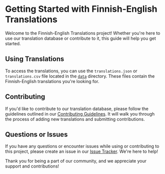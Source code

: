 # Getting Started with Finnish-English Translations

Welcome to the Finnish-English Translations project! Whether you're here to use our translation database or contribute to it, this guide will help you get started.

## Using Translations

To access the translations, you can use the `translations.json` or `translations.csv` file located in the [`data`](./data) directory. These files contain the Finnish-English translations you're looking for.

## Contributing

If you'd like to contribute to our translation database, please follow the guidelines outlined in our [Contributing Guidelines](./CONTRIBUTING.md). It will walk you through the process of adding new translations and submitting contributions.

## Questions or Issues

If you have any questions or encounter issues while using or contributing to this project, please create an issue in our [Issue Tracker](./issues). We're here to help!

Thank you for being a part of our community, and we appreciate your support and contributions!
